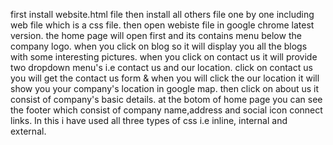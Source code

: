 first install website.html file
then install all others file one by one including web file which is a css file.
then open webiste file in google chrome latest version.
the home page will open first and its contains menu below the company logo.
when you click on blog so it will display you all the blogs with some interesting pictures.
when you click on contact us it will provide two dropdown menu's i.e contact us and our location.
click on contact us you will get the contact us form & when you will click the our location it will show you your company's location in google map.
then click on about us it consist of company's basic details.
at the botom of home page you can see the footer which consist of company name,address and social icon connect links.
In this i have used all three types of css i.e inline, internal and external.
